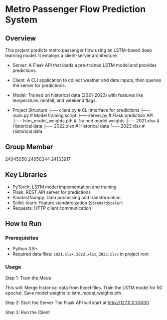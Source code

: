 
# Metro Passenger Flow Prediction System

## Overview
This project predicts metro passenger flow using an LSTM-based deep learning model. It employs a client-server architecture:
- Server: A Flask API that loads a pre-trained LSTM model and provides predictions.
- Client: A CLI application to collect weather and date inputs, then queries the server for predictions.
- Model: Trained on historical data (2021-2023) with features like temperature, rainfall, and weekend flags.

- Project Structure
├── client.py          # CLI interface for predictions
├── main.py            # Model training script
├── server.py          # Flask prediction API
├── lstm_model_weights.pth  # Trained model weights
├── 2021.xlsx         # Historical data
├── 2022.xlsx         # Historical data
└── 2023.xlsx         # Historical data

## Group Member
24045050
24050344
24133917

## Key Libraries
- PyTorch: LSTM model implementation and training
- Flask: REST API server for predictions
- Pandas/Numpy: Data processing and transformation
- Scikit-learn: Feature standardization (`StandardScaler`)
- Requests: HTTP client communication

## How to Run 

### Prerequisites
- Python 3.8+
- Required data files: `2021.xlsx`, `2022.xlsx`, `2023.xlsx` in project root

### Usage
Step 1: Train the Mode

This will:
Merge historical data from Excel files.
Train the LSTM model for 50 epochsl.
Save model weights to lstm_model_weights.pth.

Step 2: Start the Server
The Flask API will start at http://127.0.0.1:5000

Step 3: Run the Client

